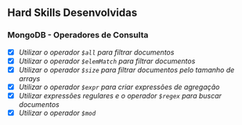 ## Hard Skills Desenvolvidas

### MongoDB - Operadores de Consulta

- [X] _Utilizar o operador `$all` para filtrar documentos_
- [X] _Utilizar o operador `$elemMatch` para filtrar documentos_
- [X] _Utilizar o operador `$size` para filtrar documentos pelo tamanho de arrays_
- [X] _Utilizar o operador `$expr` para criar expressões de agregação_
- [X] _Utilizar expressões regulares e o operador `$regex` para buscar documentos_
- [X] _Utilizar o operador `$mod`_
